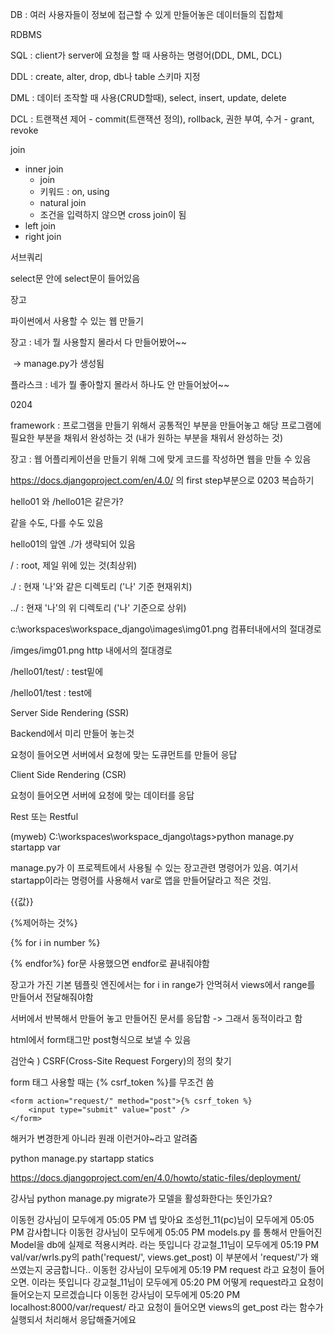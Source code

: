 DB : 여러 사용자들이 정보에 접근할 수 있게 만들어놓은 데이터들의 집합체

RDBMS

SQL : client가 server에 요청을 할 때 사용하는 명령어(DDL, DML, DCL)

DDL : create, alter, drop, db나 table 스키마 지정

DML : 데이터 조작할 때 사용(CRUD할때), select, insert, update, delete

DCL : 트랜잭션 제어 - commit(트랜잭션 정의), rollback,  권한 부여, 수거 - grant, revoke  



join 

- inner join
  - join
  - 키워드 : on, using
  - natural join
  - 조건을 입력하지 않으면 cross join이 됨
- left join
- right join



서브쿼리

select문 안에 select문이 들어있음





장고

파이썬에서 사용할 수 있는 웹 만들기

장고 : 네가 뭘 사용할지 몰라서 다 만들어봤어~~

​    -> manage.py가 생성됨

플라스크 : 네가 뭘 좋아할지 몰라서 하나도 안 만들어놨어~~







0204

framework : 프로그램을 만들기 위해서 공통적인 부분을 만들어놓고 해당 프로그램에 필요한 부분을 채워서 완성하는 것 (내가 원하는 부분을 채워서 완성하는 것)

장고 : 웹 어플리케이션을 만들기 위해 그에 맞게 코드를 작성하면 웹을 만들 수 있음



https://docs.djangoproject.com/en/4.0/ 의 first step부분으로 0203 복습하기



hello01 와 /hello01은 같은가?

같을 수도, 다를 수도 있음

hello01의 앞엔 ./가 생략되어 있음



/ : root, 제일 위에 있는 것(최상위)

./ : 현재 '나'와 같은 디렉토리 ('나' 기준 현재위치)

../ : 현재 '나'의 위 디렉토리 ('나' 기준으로 상위)



c:\workspaces\workspace_django\images\img01.png  컴퓨터내에서의 절대경로

/imges/img01.png	http 내에서의 절대경로



/hello01/test/ : test밑에

/hello01/test : test에





Server Side Rendering (SSR)

Backend에서 미리 만들어 놓는것

 요청이 들어오면 서버에서 요청에 맞는 도큐먼트를 만들어 응답



Client Side Rendering (CSR)

요청이 들어오면 서버에 요청에 맞는 데이터를 응답

Rest 또는 Restful





(myweb) C:\workspaces\workspace_django\tags>python manage.py startapp var

manage.py가 이 프로젝트에서 사용될 수 있는 장고관련 명령어가 있음. 여기서 startapp이라는 명령어를 사용해서 var로 앱을 만들어달라고 적은 것임.







{{값}}

{%제어하는 것%}



{% for i in number %}

{% endfor%}	for문 사용했으면 endfor로 끝내줘야함



장고가 가진 기본 템플릿 엔진에서는 for i in range가 안먹혀서 views에서 range를 만들어서 전달해줘야함

서버에서 반복해서 만들어 놓고 만들어진 문서를 응답함 -> 그래서 동적이라고 함



html에서 form태그만 post형식으로 보낼 수 있음



검안숙 ) CSRF(Cross-Site Request Forgery)의 정의 찾기

form 태그 사용할 때는 {% csrf_token %}를 무조건 씀

```
<form action="request/" method="post">{% csrf_token %}
    <input type="submit" value="post" />
</form>
```

해커가 변경한게 아니라 원래 이런거야~라고 알려줌



python manage.py startapp statics





https://docs.djangoproject.com/en/4.0/howto/static-files/deployment/



강사님 python manage.py migrate가 모델을 활성화한다는 뜻인가요?

이동헌 강사님이 모두에게 05:05 PM
넵 맞아요
조성헌_11(pc)님이 모두에게 05:05 PM
감사합니다
이동헌 강사님이 모두에게 05:05 PM
models.py 를 통해서 만들어진 Model을
db에 실제로 적용시켜라. 라는 뜻입니다
강교철_11님이 모두에게 05:19 PM
val/var/wrls.py의 path('request/', views.get_post) 이 부분에서 'request/'가 왜쓰였는지 궁금합니다..
이동헌 강사님이 모두에게 05:19 PM
request 라고 요청이 들어오면.
이라는 뜻입니다
강교철_11님이 모두에게 05:20 PM
어떻게 request라고 요청이 들어오는지 모르겠습니다
이동헌 강사님이 모두에게 05:20 PM
localhost:8000/var/request/
라고 요청이 들어오면
views의 get_post 라는 함수가 실행되서 처리해서 응답해줄거에요